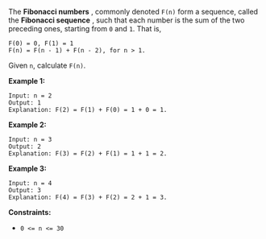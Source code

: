 The **Fibonacci numbers** , commonly denoted `F(n)` form a sequence, called
the **Fibonacci sequence** , such that each number is the sum of the two
preceding ones, starting from `0` and `1`. That is,

    
    
    F(0) = 0, F(1) = 1
    F(n) = F(n - 1) + F(n - 2), for n > 1.
    

Given `n`, calculate `F(n)`.



**Example 1:**

    
    
    Input: n = 2
    Output: 1
    Explanation: F(2) = F(1) + F(0) = 1 + 0 = 1.
    

**Example 2:**

    
    
    Input: n = 3
    Output: 2
    Explanation: F(3) = F(2) + F(1) = 1 + 1 = 2.
    

**Example 3:**

    
    
    Input: n = 4
    Output: 3
    Explanation: F(4) = F(3) + F(2) = 2 + 1 = 3.
    



**Constraints:**

  * `0 <= n <= 30`

